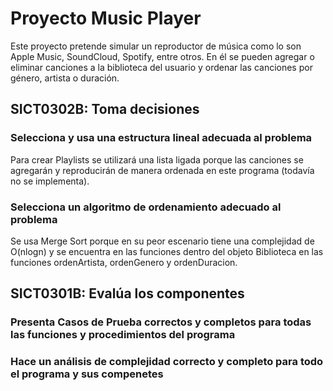 # Proyecto Music Player
Este proyecto pretende simular un reproductor de música como lo son Apple Music, SoundCloud, Spotify, entre otros. En él se pueden agregar o eliminar canciones a la biblioteca del usuario y ordenar las canciones por género, artista o duración.
## SICT0302B: Toma decisiones
### Selecciona y usa una estructura lineal adecuada al problema
Para crear Playlists se utilizará una lista ligada porque las canciones se agregarán y reproducirán de manera ordenada en este programa (todavía no se implementa).
### Selecciona un algoritmo de ordenamiento adecuado al problema
Se usa Merge Sort porque en su peor escenario tiene una complejidad de O(nlogn) y se encuentra en las funciones dentro del objeto Biblioteca en las funciones ordenArtista, ordenGenero y ordenDuracion.
## SICT0301B: Evalúa los componentes
### Presenta Casos de Prueba correctos y completos para todas las funciones y procedimientos del programa

### Hace un análisis de complejidad correcto y completo para todo el programa y sus compenetes
